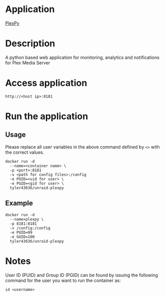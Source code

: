 # Application
[PlexPy](https://github.com/drzoidberg33/plexpy)

# Description
A python based web application for monitoring, analytics and notifications for Plex Media Server

# Access application
`http://<host ip>:8181`

# Run the application
## Usage
Please replace all user variables in the above command defined by ```<>``` with the correct values.
```
docker run -d
  --name=<container name> \
  -p <port>:8181
  -v <path for config files>:/config
  -e PUID=<uid for user> \
  -e PGID=<gid for user> \
  tyler43636/unraid-plexpy
```

## Example
```
docker run -d
  --name=plexpy \
  -p 8181:8181
  -v /config:/config
  -e PUID=99
  -e GUID=100
  tyler43636/unraid-plexpy
```

# Notes
User ID (PUID) and Group ID (PGID) can be found by issuing the following command for the user you want to run the container as:
```
id <username>
```
